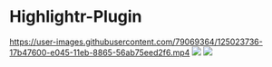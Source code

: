 # Highlightr-Plugin

https://user-images.githubusercontent.com/79069364/125023736-17b47600-e045-11eb-8865-56ab75eed2f6.mp4
![](https://github.com/chetachiezikeuzor/Highlightr-Plugin/blob/master/assets/highlightr.png)
<a href="https://www.buymeacoffee.com/chetachi"><img src="https://img.buymeacoffee.com/button-api/?text=Buy me a coffee&emoji=&slug=chetachi&button_colour=e3e7ef&font_colour=000000&font_family=Inter&outline_colour=000000&coffee_colour=FFDD00"></a>
